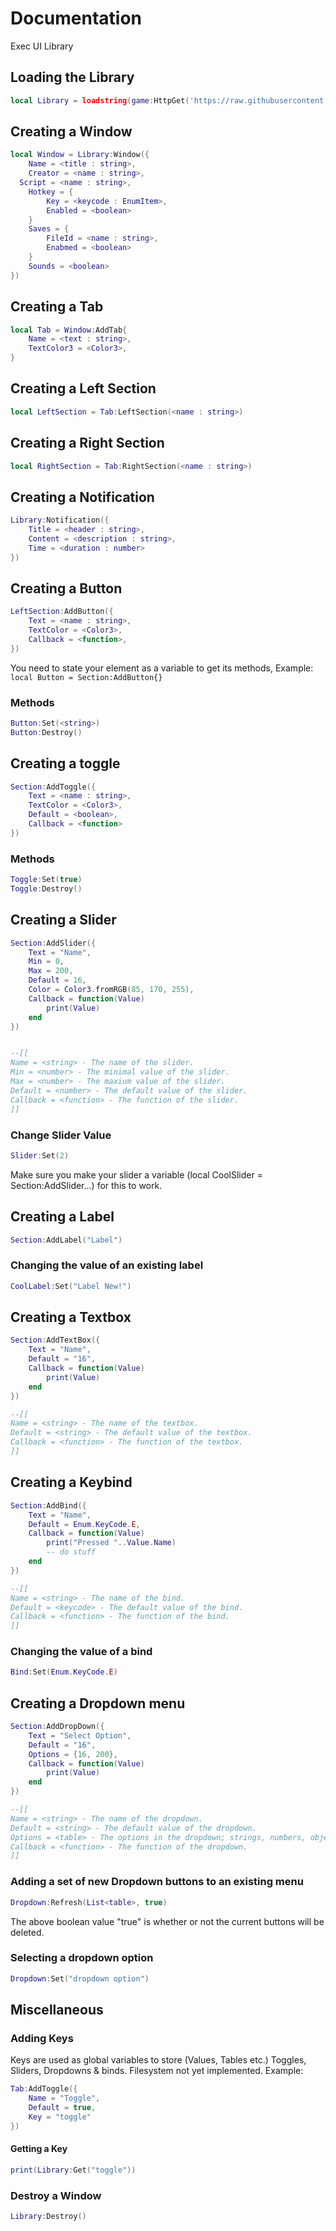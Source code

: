 # Documentation
Exec UI Library

## Loading the Library
```lua
local Library = loadstring(game:HttpGet('https://raw.githubusercontent.com/Player788/Exec-UI-Library/main/src.lua'))()
```

## Creating a Window
```lua
local Window = Library:Window({
	Name = <title : string>, 
	Creator = <name : string>,
  Script = <name : string>,
	Hotkey = {
		Key = <keycode : EnumItem>, 
		Enabled = <boolean>
	}
	Saves = {
		FileId = <name : string>,
		Enabmed = <boolean>
	}
	Sounds = <boolean>
})
```

## Creating a Tab
```lua
local Tab = Window:AddTab{
	Name = <text : string>,
	TextColor3 = <Color3>,
}
```

## Creating a Left Section
```lua
local LeftSection = Tab:LeftSection(<name : string>)
```
## Creating a Right Section
```lua
local RightSection = Tab:RightSection(<name : string>)
```

## Creating a Notification
```lua
Library:Notification({
	Title = <header : string>,
	Content = <description : string>,
	Time = <duration : number>
})
```

## Creating a Button
```lua
LeftSection:AddButton({
	Text = <name : string>,
	TextColor = <Color3>,
	Callback = <function>,
})
```
You need to state your element as a variable to get its methods, Example: ``` local Button = Section:AddButton{} ```

### Methods
```lua
Button:Set(<string>)
Button:Destroy()
```

## Creating a toggle
```lua
Section:AddToggle({
	Text = <name : string>,
	TextColor = <Color3>,
	Default = <boolean>,
	Callback = <function>
})
```

### Methods
```lua
Toggle:Set(true)
Toggle:Destroy()
```

## Creating a Slider
```lua
Section:AddSlider({
	Text = "Name",
	Min = 0,
	Max = 200,
	Default = 16,
	Color = Color3.fromRGB(85, 170, 255),
	Callback = function(Value)
		print(Value)
	end
})


--[[
Name = <string> - The name of the slider.
Min = <number> - The minimal value of the slider.
Max = <number> - The maxium value of the slider.
Default = <number> - The default value of the slider.
Callback = <function> - The function of the slider.
]]
```

### Change Slider Value
```lua
Slider:Set(2)
```
Make sure you make your slider a variable (local CoolSlider = Section:AddSlider...) for this to work.


## Creating a Label
```lua
Section:AddLabel("Label")
```

### Changing the value of an existing label
```lua
CoolLabel:Set("Label New!")
```


## Creating a Textbox
```lua
Section:AddTextBox({
	Text = "Name",
	Default = "16",
	Callback = function(Value)
		print(Value)
	end
})

--[[
Name = <string> - The name of the textbox.
Default = <string> - The default value of the textbox.
Callback = <function> - The function of the textbox.
]]
```


## Creating a Keybind
```lua
Section:AddBind({
	Text = "Name",
	Default = Enum.KeyCode.E,
	Callback = function(Value)
		print("Pressed "..Value.Name)
		-- do stuff
	end    
})

--[[
Name = <string> - The name of the bind.
Default = <keycode> - The default value of the bind.
Callback = <function> - The function of the bind.
]]
```

### Changing the value of a bind
```lua
Bind:Set(Enum.KeyCode.E)
```


## Creating a Dropdown menu
```lua
Section:AddDropDown({
	Text = "Select Option",
	Default = "16",
	Options = {16, 200},
	Callback = function(Value)
		print(Value)
	end
})

--[[
Name = <string> - The name of the dropdown.
Default = <string> - The default value of the dropdown.
Options = <table> - The options in the dropdown; strings, numbers, objects(returns name).
Callback = <function> - The function of the dropdown.
]]
```

### Adding a set of new Dropdown buttons to an existing menu
```lua
Dropdown:Refresh(List<table>, true)
```

The above boolean value "true" is whether or not the current buttons will be deleted.

### Selecting a dropdown option
```lua
Dropdown:Set("dropdown option")
```

## Miscellaneous

### Adding Keys
Keys are used as global variables to store (Values, Tables etc.) Toggles, Sliders, Dropdowns & binds. Filesystem not yet implemented.
Example:
```lua
Tab:AddToggle({
    Name = "Toggle",
    Default = true,
    Key = "toggle"
})
```
#### Getting a Key
```lua
print(Library:Get("toggle"))
```

### Destroy a Window
```lua
Library:Destroy()
```
